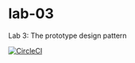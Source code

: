 # lab-03
Lab 3: The prototype design pattern

[![CircleCI](https://dl.circleci.com/status-badge/img/gh/AbdurahmanAlharbi/lab-03/tree/main.svg?style=svg)](https://dl.circleci.com/status-badge/redirect/gh/AbdurahmanAlharbi/lab-03/tree/main)
